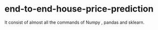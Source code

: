 # end-to-end-house-price-prediction
It consist of almost all the commands of Numpy , pandas and sklearn.
